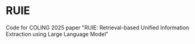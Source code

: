 # RUIE
Code for COLING 2025 paper "RUIE: Retrieval-based Unified Information Extraction using Large Language Model"
